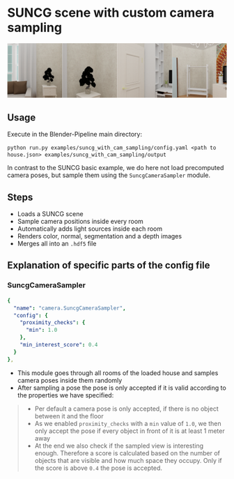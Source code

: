 # SUNCG scene with custom camera sampling

![](output-summary.png)

## Usage

Execute in the Blender-Pipeline main directory:

```
python run.py examples/suncg_with_cam_sampling/config.yaml <path to house.json> examples/suncg_with_cam_sampling/output
```

In contrast to the SUNCG basic example, we do here not load precomputed camera poses, but sample them using the `SuncgCameraSampler` module.

## Steps

* Loads a SUNCG scene
* Sample camera positions inside every room
* Automatically adds light sources inside each room
* Renders color, normal, segmentation and a depth images
* Merges all into an `.hdf5` file

## Explanation of specific parts of the config file

### SuncgCameraSampler

```yaml
{
  "name": "camera.SuncgCameraSampler",
  "config": {
    "proximity_checks": {
      "min": 1.0
    },
    "min_interest_score": 0.4
  }
},
```
* This module goes through all rooms of the loaded house and samples camera poses inside them randomly
* After sampling a pose the pose is only accepted if it is valid according to the properties we have specified:
> * Per default a camera pose is only accepted, if there is no object between it and the floor
> * As we enabled `proximity_checks` with a `min` value of `1.0`, we then only accept the pose if every object in front of it is at least 1 meter away
> * At the end we also check if the sampled view is interesting enough. Therefore a score is calculated based on the number of objects that are visible and how much space they occupy. Only if the score is above `0.4` the pose is accepted.

  